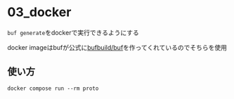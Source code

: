 # 03_docker
`buf generate`をdockerで実行できるようにする

docker imageはbufが公式に[bufbuild/buf](https://hub.docker.com/r/bufbuild/buf)を作ってくれているのでそちらを使用

## 使い方
```
docker compose run --rm proto
```

